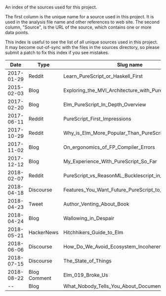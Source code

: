 An index of the sources used for this project.

The first column is the unique name for a source used in this project. It is used in the analysis file name and other references to web site. The second column, "Source", is the URL of the source, which contains one or more data points.

This index is useful to see the list of all unique sources used in this project. It may become out-of-sync with the files in the sources directory, so please submit a patch to fix this index if you see mistakes.

| Date | Type | Slug name | Source |
| - | - | - | - |
| 2017-01-29 | Reddit | Learn_PureScript_or_Haskell_First | https://www.reddit.com/r/haskell/comments/5quf5y/learn_purescript_or_haskell_first/ |
| 2015-02-03 | Blog | Exploring_the_MVI_Architecture_with_PureScript_Puzzler | http://fluffynukeit.com/exploring-the-mvi-architecture-with-purescript-puzzler/
| 2017-02-20 | Blog | Elm_PureScript_In_Depth_Overview | https://alpacaaa.net/blog/post/elm-purescript-in-depth-overview/
| 2017-06-11 | Reddit | PureScript_First_Impressions | https://reddit.com/r/purescript/comments/8qaiwl/purescript_first_impressions/ |
| 2017-10-29 | Reddit | Why_is_Elm_More_Popular_Than_PureScript | https://www.reddit.com/r/haskell/comments/79i7h9/why_is_elm_more_popular_than_purescript/ |
| 2017-11-02 | Blog | On_ergonomics_of_FP_Compiler_Errors | http://metaleap.net/blog.ergonomic-purescript-error-messages.html#My%20take:
| 2017-12-12 | Blog | My_Experience_With_PureScript_So_Far | https://sadraskol.com/posts/my-experience-with-purescript-so-far |
| 2018-02-07 | Reddit | PureScript_vs_ReasonML_Bucklescript_in_2018 | https://www.reddit.com/r/functionalprogramming/comments/7vveeu/purescript_vs_reasonmlbucklescript_in_2018/
| 2018-04-18 | Discourse | Features_You_Want_Future_PureScript_to_Not_Have | https://discourse.purescript.org/t/features-you-want-future-purescript-to-not-have/115 |
| 2018-04-23 | Tweet | Author_Venting_About_Book | https://twitter.com/marick/status/988453595220795392
| 2018-04-24 | Blog | Wallowing_in_Despair | https://gist.github.com/marick/e8b01375309fafaefb879c4840b6da75 |
| 2018-05-21 | HackerNews | Hitchhikers_Guide_to_Elm | https://news.ycombinator.com/item?id=17127821 < https://news.ycombinator.com/item?id=17125882 |
| 2018-06-06 | Discourse | How_Do_We_Avoid_Ecosystem_Incoherence | https://discourse.purescript.org/t/how-do-we-avoid-ecosystem-incoherence-in-the-future/209/ |
| 2018-07-15 | Discourse | The_State_of_Things | https://discourse.purescript.org/t/the-state-of-things/282 |
| 2018-08-22 | Blog Comment | Elm_019_Broke_Us | https://dev.to/wires/comment/52l3 < https://dev.to/kspeakman/elm-019-broke-us--khn |
| -- | Blog | What_Nobody_Tells_You_About_Documentation | https://www.divio.com/blog/documentation/
